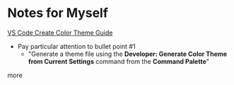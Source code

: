 # Notes for Myself 

[VS Code Create Color Theme Guide](https://code.visualstudio.com/api/extension-guides/color-theme#create-a-new-color-theme) 

- Pay particular attention to bullet point #1 
   - "Generate a theme file using the **Developer: Generate Color Theme from Current Settings** command from the **Command Palette**" 

more 

